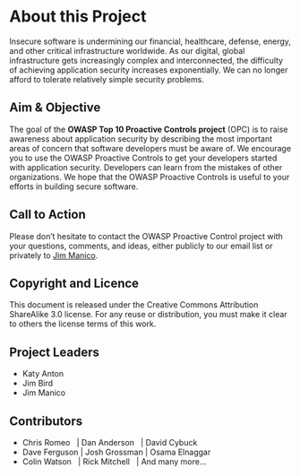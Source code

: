 # About this Project

Insecure software is undermining our financial, healthcare, defense, energy, and other critical infrastructure worldwide. As our digital, global infrastructure gets increasingly complex and interconnected, the difficulty of achieving application security increases exponentially. We can no longer afford to tolerate relatively simple security problems.

## Aim & Objective

The goal of the **OWASP Top 10 Proactive Controls project** (OPC) is to raise awareness about application security by describing the most important areas of concern that software developers must be aware of. We encourage you to use the OWASP Proactive Controls to get your developers started with application security. Developers can learn from the mistakes of other organizations. We hope that the OWASP Proactive Controls is useful to your efforts in building secure software.

## Call to Action

Please don’t hesitate to contact the OWASP Proactive Control project with your questions, comments, and ideas, either publicly to our email list or privately to [Jim Manico](mailto:jim@owasp.org).

## Copyright and Licence

This document is released under the Creative Commons Attribution ShareAlike 3.0 license. For any reuse or distribution, you must make it clear to others the license terms of this work.

## Project Leaders  

* Katy Anton
* Jim Bird
* Jim Manico

## Contributors

* Chris Romeo  &nbsp; | Dan Anderson  &nbsp; |  David Cybuck
* Dave Ferguson | Josh Grossman | Osama Elnaggar
* Colin Watson &nbsp; | Rick Mitchell &nbsp; |  And many more…  

